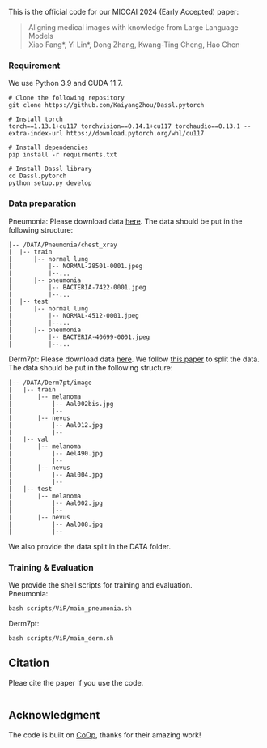 This is the official code for our MICCAI 2024 (Early Accepted) paper:
> Aligning medical images with knowledge from Large Language Models  
> Xiao Fang*, Yi Lin*, Dong Zhang, Kwang-Ting Cheng, Hao Chen


### Requirement
We use Python 3.9 and CUDA 11.7.
```
# Clone the following repository
git clone https://github.com/KaiyangZhou/Dassl.pytorch

# Install torch
torch==1.13.1+cu117 torchvision==0.14.1+cu117 torchaudio==0.13.1 --extra-index-url https://download.pytorch.org/whl/cu117

# Install dependencies
pip install -r requirments.txt

# Install Dassl library
cd Dassl.pytorch
python setup.py develop
```

### Data preparation
Pneumonia: Please download data [here](https://data.mendeley.com/datasets/rscbjbr9sj/2). The data should be put in the following structure: 
```
|-- /DATA/Pneumonia/chest_xray
|  |-- train
|      |-- normal lung
|          |-- NORMAL-28501-0001.jpeg
|          |--...
|      |-- pneumonia
|          |-- BACTERIA-7422-0001.jpeg
|          |--...
|  |-- test
|      |-- normal lung
|          |-- NORMAL-4512-0001.jpeg
|          |--...
|      |-- pneumonia
|          |-- BACTERIA-40699-0001.jpeg
|          |--...
```

Derm7pt: Please download data [here](https://derm.cs.sfu.ca/Welcome.html). We follow [this paper](https://github.com/CristianoPatricio/coherent-cbe-skin) to split the data. The data should be put in the following structure:
```
|-- /DATA/Derm7pt/image
|   |-- train
|       |-- melanoma
|           |-- Aal002bis.jpg
|           |--
|       |-- nevus
|           |-- Aal012.jpg
|           |--
|   |-- val
|       |-- melanoma
|           |-- Ael490.jpg
|           |--
|       |-- nevus
|           |-- Aal004.jpg
|           |--
|   |-- test
|       |-- melanoma
|           |-- Aal002.jpg
|           |--
|       |-- nevus
|           |-- Aal008.jpg
|           |--
```
We also provide the data split in the DATA folder.

### Training & Evaluation
We provide the shell scripts for training and evaluation.   
Pneumonia:
```
bash scripts/ViP/main_pneumonia.sh
```
Derm7pt:
```
bash scripts/ViP/main_derm.sh
```

## Citation
Pleae cite the paper if you use the code.
```
```

## Acknowledgment
The code is built on [CoOp](https://github.com/KaiyangZhou/CoOp), thanks for their amazing work!
